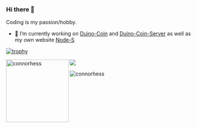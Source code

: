 ### Hi there 👋

Coding is my passion/hobby.

- 🔭 I’m currently working on [Duino-Coin](https://github.com/revoxhere/duino-coin/tree/master) and [Duino-Coin-Server](https://github.com/revoxhere/duino-coin/tree/master) as well as my own website [Node-S](http://www.node-s.co.za)



[![trophy](https://github-profile-trophy.vercel.app/?username=connorhess)](https://github.com/ryo-ma/github-profile-trophy)

<img height="170" align="left" src="https://github-readme-stats.vercel.app/api?username=connorhess&count_private=true&include_all_commits=true&theme=onedark" alt="connorhess" />
<img src="https://github-readme-stats.vercel.app/api/top-langs/?username=connorhess&layout=compact&theme=onedark&langs_count=15" />

<p align="left"> <img src="https://komarev.com/ghpvc/?username=connorhess&label=Profile%20views&color=0e75b6&style=flat" alt="connorhess" /> </p>

<!--
**connorhess/connorhess** is a ✨ _special_ ✨ repository because its `README.md` (this file) appears on your GitHub profile.

Here are some ideas to get you started:

- 🔭 I’m currently working on ...
- 🌱 I’m currently learning ...
- 👯 I’m looking to collaborate on ...
- 🤔 I’m looking for help with ...
- 💬 Ask me about ...
- 📫 How to reach me: ...
- 😄 Pronouns: ...
- ⚡ Fun fact: ...
-->
